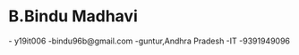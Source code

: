 <html>
  <h1> B.Bindu Madhavi </h1>
  - y19it006 
  -bindu96b@gmail.com
  -guntur,Andhra Pradesh
  -IT
  -9391949096
  
 
